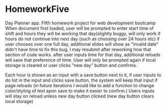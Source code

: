 # HomeworkFive
Day Planner app. Fifth homework project for web development bootcamp When document first loaded, user will be prompted to enter start time of shift and hours they will be working that day(slightly buggy, will only work if hours do not continue into next day (such as choosing over 24 hours etc) if user chooses over one full day, additional slides will show as "invalid date" didn't have time to fix this bug, I may resubmit after reworking how that section of code works. after user inputs time for that day, additional reloads will save that preference of time. User will only be prompted again if local storage is cleared or user clicks "new day" button and confirms.

Each hour is shown as an input with a save button next to it, if user inputs to do list in the input and clicks save button, the system will keep that input if page reloads (in future iterations I would like to add a function to change color/styling of text apon save to make it easier to confirm.) Users inputs will stay on reload unless new day button clicked (new day button clears local storage)
